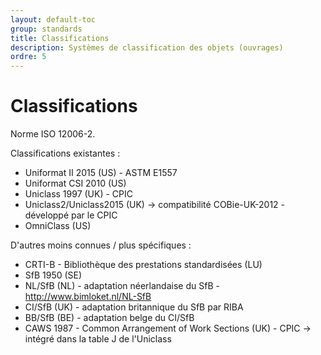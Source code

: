 ```yaml
---
layout: default-toc
group: standards
title: Classifications
description: Systèmes de classification des objets (ouvrages)
ordre: 5
---
```


# Classifications

Norme ISO 12006-2.

Classifications existantes :

* Uniformat II 2015 (US) - ASTM E1557
* Uniformat CSI 2010 (US)
* Uniclass 1997 (UK) - CPIC
* Uniclass2/Uniclass2015 (UK) -> compatibilité COBie-UK-2012 - développé par le CPIC
* OmniClass (US)

D'autres moins connues / plus spécifiques :

* CRTI-B - Bibliothèque des prestations standardisées (LU)
* SfB 1950 (SE)
* NL/SfB (NL) - adaptation néerlandaise du SfB - http://www.bimloket.nl/NL-SfB
* CI/SfB (UK) - adaptation britannique du SfB par RIBA
* BB/SfB (BE) - adaptation belge du CI/SfB
* CAWS 1987 - Common Arrangement of Work Sections (UK) - CPIC -> intégré dans la table J de l'Uniclass
